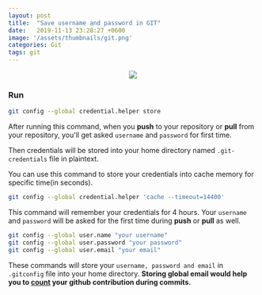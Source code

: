 ```yaml
---
layout: post
title:  "Save username and password in GIT"
date:   2019-11-13 23:28:27 +0600
image: '/assets/thumbnails/git.png'
categories: Git
tags: git
---
```


<div align="center">
    <img src="https://img.icons8.com/color/100/000000/git.png">
</div>

### Run

```bash
git config --global credential.helper store
```

After running this command, when you **push** to your repository or **pull** from your repository, you'll get asked `username` and `password` for first time.

Then credentials will be stored into your home directory named `.git-credentials` file in plaintext.

You can use this command to store your credentials into cache memory for specific time(in seconds).

```bash
git config --global credential.helper 'cache --timeout=14400'
```

This command will remember your credentials for 4 hours. Your `username` and `password` will be asked for the first time during **push** or **pull** as well.

```bash
git config --global user.name "your username"
git config --global user.password "your password"
git config --global user.email "your email"
```

These commands will store your `username, password and email` in `.gitconfig` file into your home directory.
**Storing global email would help you to [count](https://help.github.com/en/github/setting-up-and-managing-your-github-profile/why-are-my-contributions-not-showing-up-on-my-profile#contributions-that-are-counted) your github contribution during commits.**
